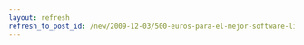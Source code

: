 ```yaml
---
layout: refresh
refresh_to_post_id: /new/2009-12-03/500-euros-para-el-mejor-software-libre-de-2009
---
```

